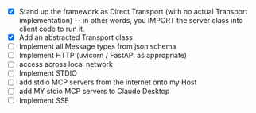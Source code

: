 - [x] Stand up the framework as Direct Transport (with no actual Transport implementation) -- in other words, you IMPORT the server class into client code to run it.
- [x] Add an abstracted Transport class
- [ ] Implement all Message types from json schema
- [ ] Implement HTTP (uvicorn / FastAPI as appropriate)
 - [ ] access across local network
- [ ] Implement STDIO
 - [ ] add stdio MCP servers from the internet onto my Host
 - [ ] add MY stdio MCP servers to Claude Desktop
- [ ] Implement SSE
